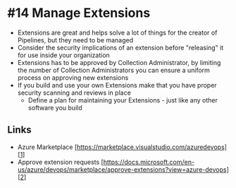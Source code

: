 
# #14 Manage Extensions
- Extensions are great and helps solve a lot of things for the creator of Pipelines, but they need to be managed
- Consider the security implications of an extension before "releasing" it for use inside your organization
- Extensions has to be approved by Collection Administrator, by limiting the number of Collection Administrators you can ensure a uniform process on approving new extensions
- If you build and use your own Extensions make that you have proper security scanning and reviews in place
    - Define a plan for maintaining your Extensions - just like any other software you build


## Links
- Azure Marketplace [https://marketplace.visualstudio.com/azuredevops][1]
- Approve extension requests [https://docs.microsoft.com/en-us/azure/devops/marketplace/approve-extensions?view=azure-devops][2] 

[1]: https://marketplace.visualstudio.com/azuredevops
[2]: https://docs.microsoft.com/en-us/azure/devops/marketplace/approve-extensions?view=azure-devops
